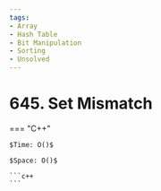 ```yaml
---
tags:
- Array
- Hash Table
- Bit Manipulation
- Sorting
- Unsolved
---
```



# 645. Set Mismatch

=== "C++"

    $Time: O()$

    $Space: O()$

    ```c++
    ```